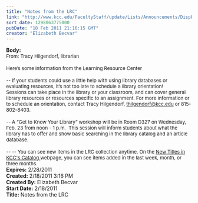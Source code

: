 ```yaml
---
title: "Notes from the LRC"
link: "http://www.kcc.edu/FacultyStaff/update/Lists/Announcements/DispForm.aspx?ID=126"
sort_date: 1298063775000
pubDate: "18 Feb 2011 21:16:15 GMT"
creator: "Elizabeth Becvar"
---
```


<div><b>Body:</b> <div class=ExternalClass6C311E230D9D45ED9C49C30626BF956A><div><font size=2>From: Tracy Hilgendorf, librarian </font></div>
<div><font size=2></font> </div>
<div><font size=2>Here’s some information from the Learning Resource Center</font></div>
<div><br><font size=2>-- If your students could use a little help with using library databases or evaluating resources, it’s not too late to schedule a library orientation! <br>Sessions can take place in the library or your classroom, and can cover general library resources or resources specific to an assignment. For more information or to schedule an orientation, contact Tracy Hilgendorf, </font><a href="mailto:thilgendorf@kcc.edu"><font size=2>thilgendorf@kcc.edu</font></a><font size=2> or 815-802-8403.</font></div>
<div><br><font size=2>-- A “Get to Know Your Library” workshop will be in Room D327 on Wednesday, Feb. 23 from noon - 1 p.m.  This session will inform students about what the library has to offer and show basic searching in the library catalog and an article database.  </font></div>
<div><br><font size=2>-- -- You can see new items in the LRC collection anytime. On the </font><a href="https://i-share.carli.illinois.edu/newbooks/newbooks.cgi?library=KCCdb"><font size=2>New Titles in KCC's Catalog </font></a><font size=2>webpage, you can see items added in the last week, month, or three months.  </font></div></div></div>
<div><b>Expires:</b> 2/28/2011</div>
<div><b>Created:</b> 2/18/2011 3:16 PM</div>
<div><b>Created By:</b> Elizabeth Becvar</div>
<div><b>Start Date:</b> 2/18/2011</div>
<div><b>Title:</b> Notes from the LRC</div>
